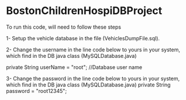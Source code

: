 # BostonChildrenHospiDBProject

To run this code, will need to follow these steps

1- Setup the vehicle database in the file (VehiclesDumpFile.sql).

2- Change the username in the line code below to yours in your system, which find in the DB java class (MySQLDatabase.java)

 private String userName = "root"; //Database user name

3- Change the password in the line code below to yours in your system, which find in the DB java class (MySQLDatabase.java)
    private String password = "root12345";
